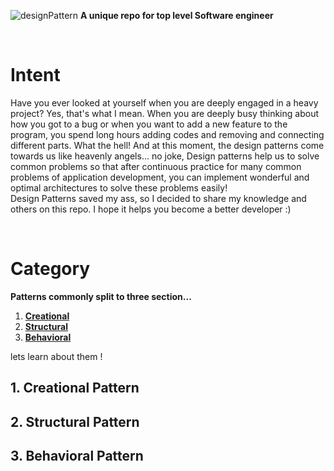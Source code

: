 
![designPattern](https://user-images.githubusercontent.com/78824988/209479936-89539017-cdb3-4b31-82ea-39b25dfd1ef3.png)
**A unique repo for top level Software engineer**

</br>

# Intent
Have you ever looked at yourself when you are deeply engaged in a heavy project?
Yes, that's what I mean. When you are deeply busy thinking about how you got to a bug or when you want to add a new feature to the program, you spend long hours adding codes and removing and connecting different parts.
What the hell!
And at this moment, the design patterns come towards us like heavenly angels...
  no joke, Design patterns help us to solve common problems so that after continuous practice for many common problems of application development, you can implement wonderful and optimal architectures to solve these problems easily!
 </br>
 Design Patterns saved my ass, so I decided to share my knowledge and others on this repo.
I hope it helps you become a better developer :)

</br>

# Category
**Patterns commonly split to three section...**

1. [ **Creational**]("#----1-creational-pattern--")
2. [ **Structural**]("#----1-structural-pattern--")
3. [ **Behavioral**]("#----1-behavioral-pattern--")

lets learn about them !

## 1. Creational Pattern


## 2. Structural Pattern


## 3. Behavioral Pattern


